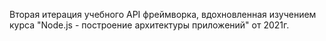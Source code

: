 Вторая итерация учебного API фреймворка, вдохновленная изучением курса "Node.js - построение архитектуры приложений" от 2021г.